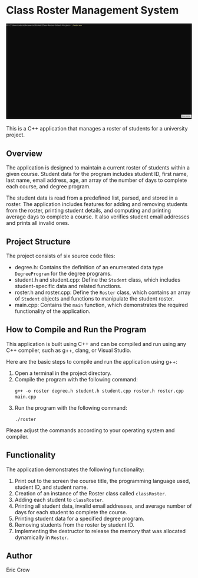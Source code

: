 # Class Roster Management System

![](https://raw.githubusercontent.com/EricJamesCrow/Class-Roster-School-Project/main/gifs/classRosterDemo.gif?token=GHSAT0AAAAAAB4LRH7KNTJAXPEOSD24GME4ZDAFHCQ)

This is a C++ application that manages a roster of students for a university project. 

## Overview

The application is designed to maintain a current roster of students within a given course. Student data for the program includes student ID, first name, last name, email address, age, an array of the number of days to complete each course, and degree program. 

The student data is read from a predefined list, parsed, and stored in a roster. The application includes features for adding and removing students from the roster, printing student details, and computing and printing average days to complete a course. It also verifies student email addresses and prints all invalid ones.

## Project Structure

The project consists of six source code files:

- degree.h: Contains the definition of an enumerated data type `DegreeProgram` for the degree programs.
- student.h and student.cpp: Define the `Student` class, which includes student-specific data and related functions.
- roster.h and roster.cpp: Define the `Roster` class, which contains an array of `Student` objects and functions to manipulate the student roster.
- main.cpp: Contains the `main` function, which demonstrates the required functionality of the application.

## How to Compile and Run the Program

This application is built using C++ and can be compiled and run using any C++ compiler, such as g++, clang, or Visual Studio. 

Here are the basic steps to compile and run the application using g++:

1. Open a terminal in the project directory.
2. Compile the program with the following command: 
    ```
    g++ -o roster degree.h student.h student.cpp roster.h roster.cpp main.cpp
    ```
3. Run the program with the following command: 
    ```
    ./roster
    ```

Please adjust the commands according to your operating system and compiler.

## Functionality

The application demonstrates the following functionality:

1. Print out to the screen the course title, the programming language used, student ID, and student name.
2. Creation of an instance of the Roster class called `classRoster`.
3. Adding each student to `classRoster`.
4. Printing all student data, invalid email addresses, and average number of days for each student to complete the course.
5. Printing student data for a specified degree program.
6. Removing students from the roster by student ID.
7. Implementing the destructor to release the memory that was allocated dynamically in `Roster`.

## Author

Eric Crow

